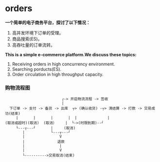 # orders
**一个简单的电子商务平台，探讨了以下情况：**
1. 高并发环境下订单的受理。
2. 商品搜索(ES)。
3. 高吞吐量的订单流转。  

**This is a simple e-commerce platform.We discuss these topics:**
1. Receiving orders in high concurrency environment.
2. Searching porducts(ES).
3. Order circulation in high throughput capacity.

### 购物流程图
```
                          ┌-> 开启物流流程 -> 签收
                          | 
  下订单 -> 支付 -> 备货 -> 出库  ┬> (确认收货) -┬> 清结算 -> 打款 -> 交易成功(结束) 
     |       |       |       |  |              |
(取消或超时)(取消)  (取消）    |  └->(时限到期)--┘
     └---┬---┘       |     (取消) 
        |            └---┬---┘
        |                V 
        |               退款
        |                |
        |                V
        └---------->交易取消(结束)
```
